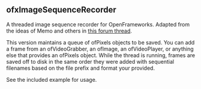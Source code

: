 ## ofxImageSequenceRecorder

A threaded image sequence recorder for OpenFrameworks. Adapted from the ideas of Memo and others in [this forum thread](http://forum.openframeworks.cc/index.php?topic=1687.0).

This version maintains a queue of ofPixels objects to be saved. You can add a frame from an ofVideoGrabber, an ofImage, an ofVideoPlayer, or anything else that provides an ofPixels object. While the thread is running, frames are saved off to disk in the same order they were added with sequential filenames based on the file prefix and format your provided.

See the included example for usage.

